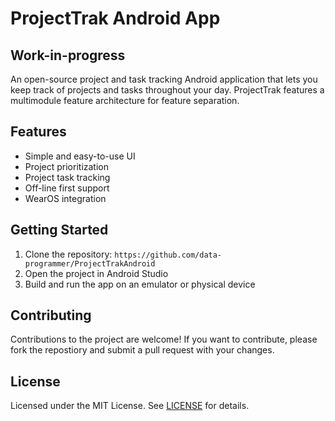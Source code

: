 # ProjectTrak Android App
## Work-in-progress

An open-source project and task tracking Android application that lets you keep track of projects and tasks throughout your day. ProjectTrak features a multimodule feature architecture for feature separation.

## Features
- Simple and easy-to-use UI
- Project prioritization
- Project task tracking
- Off-line first support
- WearOS integration

## Getting Started
1. Clone the repository: `https://github.com/data-programmer/ProjectTrakAndroid`
2. Open the project in Android Studio
3. Build and run the app on an emulator or physical device

## Contributing

Contributions to the project are welcome! If you want to contribute, please fork the repostiory and submit a pull request with your changes.

## License

Licensed under the MIT License. See [LICENSE](LICENSE) for details.
